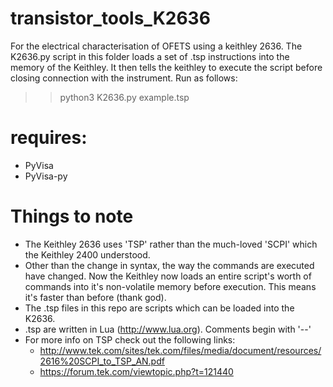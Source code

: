 # transistor_tools_K2636
For the electrical characterisation of OFETS using a keithley 2636.
The K2636.py script in this folder loads a set of .tsp instructions into the memory of the Keithley. It then tells the keithley to execute the script before closing connection with the instrument. Run as follows:

>>python3 K2636.py example.tsp

# requires:
- PyVisa
- PyVisa-py

# Things to note
- The Keithley 2636 uses 'TSP' rather than the much-loved 'SCPI' which the Keithley 2400 understood.
- Other than the change in syntax, the way the commands are executed have changed. Now the Keithley now loads an entire script's worth of commands into it's non-volatile memory before execution. This means it's faster than before (thank god).
- The .tsp files in this repo are scripts which can be loaded into the K2636.
- .tsp are written in Lua (http://www.lua.org). Comments begin with '--'
- For more info on TSP check out the following links:
	- http://www.tek.com/sites/tek.com/files/media/document/resources/2616%20SCPI_to_TSP_AN.pdf
	- https://forum.tek.com/viewtopic.php?t=121440